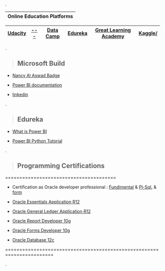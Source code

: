 
.


| **Online Education Platforms**|
 | ------------ | 

| **[Udacity ]()** | [---]() |**[Data Camp]()** |  **[Edureka ]()**|  **[Great Learning Academy]()**| **[Kaggle/ ]()**| 
| ------------ | ------------ | ------------ |------------ | ------------ | ------------ |


.

> ## Microsoft Build

- [ Nancy Al Aswad Badge](https://learn.microsoft.com/en-us/users/45938485/)

- [Power BI documentation](https://learn.microsoft.com/en-us/power-bi/)

- [linkedin ](https://www.linkedin.com/posts/ahmed-shefoo_microsoftfabric-powerbi-dataanalytics-activity-7320177900576501760-Xqon?utm_source=social_share_send&utm_medium=android_app&rcm=ACoAAB6kKDABwjQpJtHzA4MwCLRNaOLN7ZAvmag&utm_campaign=whatsapp)

.


> ## Edureka

 - [ What is Power BI ](https://www.youtube.com/watch?v=tg0LhnjTH8Y)
 
 - [Power BI Python Tutorial ](https://www.youtube.com/watch?v=8lcTRl1OwdQ)




.





> ## Programming Certifications


   =======================================
   
   

- Certification as Oracle developer professional  : [Fundimental](https://github.com/nancyalaswad90/Certifications/blob/main/Certification%20as%20FundimentalOracle%20developer%20professional%20%20.md) & [Pl-Sql.](https://github.com/nancyalaswad90/Certifications/blob/main/Certification%20as%20pl-sql.%20Oracle%20developer%20professional%20.md) & [form](https://github.com/nancyalaswad90/Certifications/blob/main/Certification%20as%20form%20Oracle%20developer%20professional%20.md)


- [Oracle Essentials Application R12](https://github.com/nancyalaswad90/Certifications/blob/main/Oracle%20Essentials%20Application%20R12.md)



- [Oracle General Ledger Application R12](https://github.com/nancyalaswad90/Certifications/blob/main/Oracle%20General%20Ledger%20Application%20R12.md)


- [Oracle Report Developer 10g](https://github.com/nancyalaswad90/Certifications/blob/main/Oracle%20Report%20Developer%2010g.md)



- [Oracle Forms Developer 10g](https://github.com/nancyalaswad90/Certifications/blob/main/Oracle%20Forms%20Developer%2010g.md)



- [Oracle Database 12c](https://github.com/nancyalaswad90/Certifications/blob/main/Oracle%20Database%2012c.md)





=======================================================================


.
